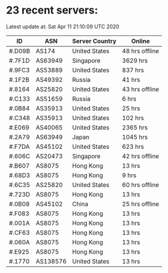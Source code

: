 # 23 recent servers:

Latest update at: Sat Apr 11 21:10:09 UTC 2020

| ID | ASN | Server Country | Online |
| -- | --- | -------------- | ------ |
| #.D09B | AS174 | United States | 48 hrs offline |
| #.7F1D | AS63949 | Singapore | 3629 hrs |
| #.9FC3 | AS53889 | United States | 837 hrs |
| #.1F2B | AS49392 | Russia | 41 hrs |
| #.8164 | AS25820 | United States | 43 hrs offline |
| #.C133 | AS51659 | Russia | 6 hrs |
| #.0B84 | AS35913 | United States | 25 hrs |
| #.C348 | AS35913 | United States | 102 hrs |
| #.E069 | AS40065 | United States | 2365 hrs |
| #.2A79 | AS63949 | Japan | 1045 hrs |
| #.F7DA | AS45102 | United States | 623 hrs |
| #.606C | AS20473 | Singapore | 42 hrs offline |
| #.B607 | AS8075 | Hong Kong | 13 hrs |
| #.68D3 | AS8075 | Hong Kong | 9 hrs |
| #.6C35 | AS25820 | United States | 60 hrs offline |
| #.723D | AS8075 | Hong Kong | 13 hrs |
| #.0B08 | AS45102 | China | 25 hrs offline |
| #.F083 | AS8075 | Hong Kong | 13 hrs |
| #.001A | AS8075 | Hong Kong | 13 hrs |
| #.CF63 | AS8075 | Hong Kong | 13 hrs |
| #.060A | AS8075 | Hong Kong | 13 hrs |
| #.E925 | AS8075 | Hong Kong | 13 hrs |
| #.1770 | AS138576 | United States | 13 hrs |

